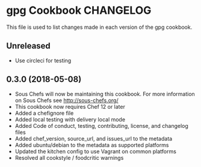 # gpg Cookbook CHANGELOG

This file is used to list changes made in each version of the gpg cookbook.

## Unreleased

- Use circleci for testing

## 0.3.0 (2018-05-08)

- Sous Chefs will now be maintaining this cookbook. For more information on Sous Chefs see <http://sous-chefs.org/>
- This cookbook now requires Chef 12 or later
- Added a chefignore file
- Added local testing with delivery local mode
- Added Code of conduct, testing, contributing, license, and changelog files
- Added chef_version, source_url, and issues_url to the metadata
- Added ubuntu/debian to the metadata as supported platforms
- Updated the kitchen config to use Vagrant on common platforms
- Resolved all cookstyle / foodcritic warnings

